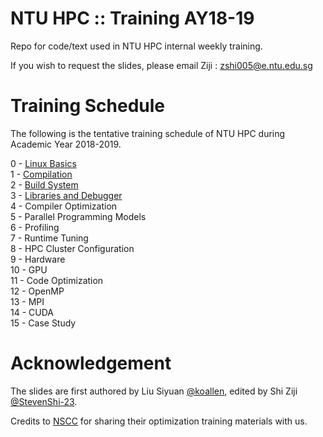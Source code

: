 # NTU HPC :: Training AY18-19
Repo for code/text used in NTU HPC internal weekly training.

If you wish to request the slides, please email Ziji : zshi005@e.ntu.edu.sg

# Training Schedule
The following is the tentative training schedule of NTU HPC during Academic Year 2018-2019. 

0 - [Linux Basics](https://github.com/StevenShi-23/NTU-HPC-Training-AY18-19/tree/master/0-Linux_Basics) \
1 - [Compilation](https://github.com/StevenShi-23/NTU-HPC-Training-AY18-19/tree/master/1-Compilation) \
2 - [Build System](https://github.com/StevenShi-23/NTU-HPC-Training-AY18-19/tree/master/2-Build_System) \
3 - [Libraries and Debugger](https://github.com/StevenShi-23/NTU-HPC-Training-AY18-19/tree/master/3-Libraries_and_Debugger) \
4 - Compiler Optimization \
5 - Parallel Programming Models \
6 - Profiling \
7 - Runtime Tuning \
8 - HPC Cluster Configuration \
9 - Hardware \
10 - GPU \
11 - Code Optimization \
12 - OpenMP \
13 - MPI \
14 - CUDA \
15 - Case Study

# Acknowledgement
The slides are first authored by Liu Siyuan [@koallen](https://github.com/koallen), edited by Shi Ziji [@StevenShi-23](https://github.com/StevenShi-23).

Credits to [NSCC](https://www.nscc.sg/) for sharing their optimization training materials with us.
